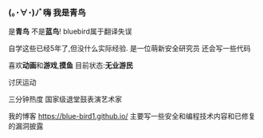### (｡･∀･)ﾉﾞ嗨 我是青鸟

是**青鸟** 不是**蓝鸟**! bluebird属于翻译失误

自学这些已经5年了,但没什么实际经验. 是一位萌新安全研究员 还会写一些代码  

喜欢**动画**和**游戏**,**摸鱼** 目前状态:**无业游民** 

讨厌运动

三分钟热度  国家级退堂鼓表演艺术家

我的博客 https://blue-bird1.github.io/ 主要写一些安全和编程技术内容和已修复的漏洞披露
